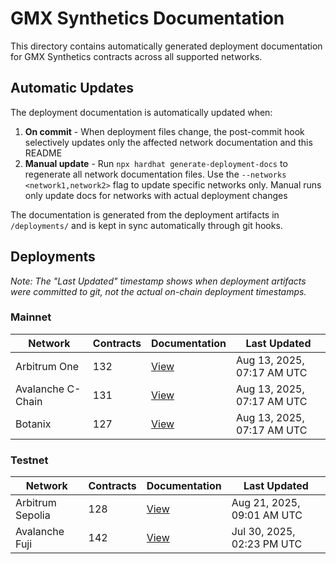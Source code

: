 # GMX Synthetics Documentation

This directory contains automatically generated deployment documentation for GMX Synthetics contracts across all supported networks.

## Automatic Updates

The deployment documentation is automatically updated when:
1. **On commit** - When deployment files change, the post-commit hook selectively updates only the affected network documentation and this README
2. **Manual update** - Run `npx hardhat generate-deployment-docs` to regenerate all network documentation files. Use the `--networks <network1,network2>` flag to update specific networks only. Manual runs only update docs for networks with actual deployment changes

The documentation is generated from the deployment artifacts in `/deployments/` and is kept in sync automatically through git hooks.

## Deployments

*Note: The "Last Updated" timestamp shows when deployment artifacts were committed to git, not the actual on-chain deployment timestamps.*

### Mainnet

| Network | Contracts | Documentation | Last Updated |
|---------|-----------|---------------|-------------|
| Arbitrum One | 132 | [View](./arbitrum-deployments.md) | Aug 13, 2025, 07:17 AM UTC |
| Avalanche C-Chain | 131 | [View](./avalanche-deployments.md) | Aug 13, 2025, 07:17 AM UTC |
| Botanix | 127 | [View](./botanix-deployments.md) | Aug 13, 2025, 07:17 AM UTC |

### Testnet

| Network | Contracts | Documentation | Last Updated |
|---------|-----------|---------------|-------------|
| Arbitrum Sepolia | 128 | [View](./arbitrumSepolia-deployments.md) | Aug 21, 2025, 09:01 AM UTC |
| Avalanche Fuji | 142 | [View](./avalancheFuji-deployments.md) | Jul 30, 2025, 02:23 PM UTC |
